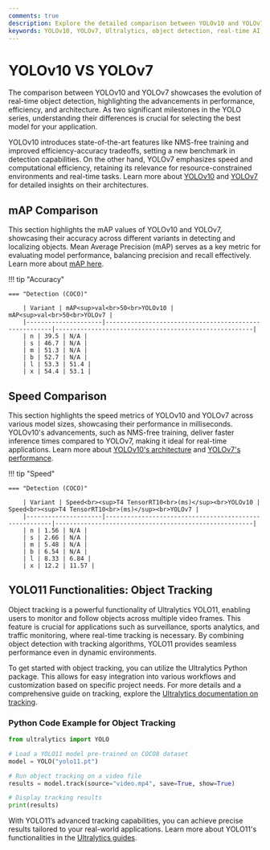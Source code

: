 ```yaml
---
comments: true
description: Explore the detailed comparison between YOLOv10 and YOLOv7, two cutting-edge models in real-time object detection. Learn how their advancements in accuracy, speed, and efficiency redefine applications in computer vision, edge AI, and more.
keywords: YOLOv10, YOLOv7, Ultralytics, object detection, real-time AI, edge AI, computer vision
---
```


# YOLOv10 VS YOLOv7

The comparison between YOLOv10 and YOLOv7 showcases the evolution of real-time object detection, highlighting the advancements in performance, efficiency, and architecture. As two significant milestones in the YOLO series, understanding their differences is crucial for selecting the best model for your application.

YOLOv10 introduces state-of-the-art features like NMS-free training and improved efficiency-accuracy tradeoffs, setting a new benchmark in detection capabilities. On the other hand, YOLOv7 emphasizes speed and computational efficiency, retaining its relevance for resource-constrained environments and real-time tasks. Learn more about [YOLOv10](https://docs.ultralytics.com/models/yolov10/) and [YOLOv7](https://github.com/WongKinYiu/yolov7) for detailed insights on their architectures.

## mAP Comparison

This section highlights the mAP values of YOLOv10 and YOLOv7, showcasing their accuracy across different variants in detecting and localizing objects. Mean Average Precision (mAP) serves as a key metric for evaluating model performance, balancing precision and recall effectively. Learn more about [mAP here](https://www.ultralytics.com/glossary/mean-average-precision-map).

!!! tip "Accuracy"

    === "Detection (COCO)"

    	| Variant | mAP<sup>val<br>50<br>YOLOv10 | mAP<sup>val<br>50<br>YOLOv7 |
    	|---------------------|-------------------------------------------------------|-------------------------------------------------------|
    	| n | 39.5 | N/A |
    	| s | 46.7 | N/A |
    	| m | 51.3 | N/A |
    	| b | 52.7 | N/A |
    	| l | 53.3 | 51.4 |
    	| x | 54.4 | 53.1 |

## Speed Comparison

This section highlights the speed metrics of YOLOv10 and YOLOv7 across various model sizes, showcasing their performance in milliseconds. YOLOv10's advancements, such as NMS-free training, deliver faster inference times compared to YOLOv7, making it ideal for real-time applications. Learn more about [YOLOv10's architecture](https://docs.ultralytics.com/models/yolov10/) and [YOLOv7's performance](https://arxiv.org/pdf/2207.02696).

!!! tip "Speed"

    === "Detection (COCO)"

    	| Variant | Speed<br><sup>T4 TensorRT10<br>(ms)</sup><br>YOLOv10 | Speed<br><sup>T4 TensorRT10<br>(ms)</sup><br>YOLOv7 |
    	|---------------------|-------------------------------------------------------|-------------------------------------------------------|
    	| n | 1.56 | N/A |
    	| s | 2.66 | N/A |
    	| m | 5.48 | N/A |
    	| b | 6.54 | N/A |
    	| l | 8.33 | 6.84 |
    	| x | 12.2 | 11.57 |

## YOLO11 Functionalities: Object Tracking

Object tracking is a powerful functionality of Ultralytics YOLO11, enabling users to monitor and follow objects across multiple video frames. This feature is crucial for applications such as surveillance, sports analytics, and traffic monitoring, where real-time tracking is necessary. By combining object detection with tracking algorithms, YOLO11 provides seamless performance even in dynamic environments.

To get started with object tracking, you can utilize the Ultralytics Python package. This allows for easy integration into various workflows and customization based on specific project needs. For more details and a comprehensive guide on tracking, explore the [Ultralytics documentation on tracking](https://docs.ultralytics.com/modes/).

### Python Code Example for Object Tracking

```python
from ultralytics import YOLO

# Load a YOLO11 model pre-trained on COCO8 dataset
model = YOLO("yolo11.pt")

# Run object tracking on a video file
results = model.track(source="video.mp4", save=True, show=True)

# Display tracking results
print(results)
```

With YOLO11’s advanced tracking capabilities, you can achieve precise results tailored to your real-world applications. Learn more about YOLO11's functionalities in the [Ultralytics guides](https://docs.ultralytics.com/guides/).
